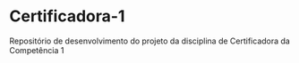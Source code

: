 # Certificadora-1
Repositório de desenvolvimento do projeto da disciplina de Certificadora da Competência 1
